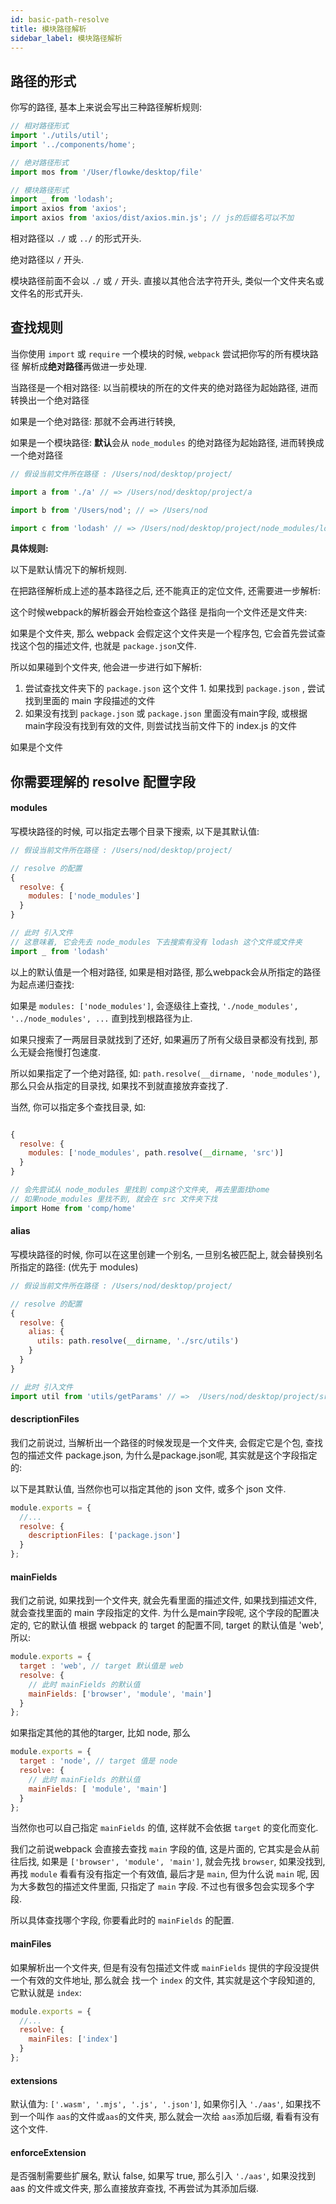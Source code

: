 ```yaml
---
id: basic-path-resolve
title: 模块路径解析
sidebar_label: 模块路径解析
---
```


## 路径的形式

你写的路径, 基本上来说会写出三种路径解析规则:

```js
// 相对路径形式
import './utils/util';
import '../components/home';

// 绝对路径形式
import mos from '/User/flowke/desktop/file'

// 模块路径形式
import _ from 'lodash';
import axios from 'axios';
import axios from 'axios/dist/axios.min.js'; // js的后缀名可以不加


```

相对路径以 `./` 或  `../` 的形式开头.

绝对路径以 `/` 开头.

模块路径前面不会以 `./` 或 `/` 开头. 直接以其他合法字符开头, 类似一个文件夹名或文件名的形式开头.

## 查找规则

当你使用 `import` 或 `require` 一个模块的时候, `webpack` 尝试把你写的所有模块路径 解析成**绝对路径**再做进一步处理.


当路径是一个相对路径: 以当前模块的所在的文件夹的绝对路径为起始路径, 进而转换出一个绝对路径

如果是一个绝对路径: 那就不会再进行转换,

如果是一个模块路径: **默认**会从 `node_modules` 的绝对路径为起始路径, 进而转换成一个绝对路径

```js
// 假设当前文件所在路径 : /Users/nod/desktop/project/

import a from './a' // => /Users/nod/desktop/project/a

import b from '/Users/nod'; // => /Users/nod

import c from 'lodash' // => /Users/nod/desktop/project/node_modules/lodash

```

**具体规则:**

以下是默认情况下的解析规则.

在把路径解析成上述的基本路径之后, 还不能真正的定位文件, 还需要进一步解析:

这个时候webpack的解析器会开始检查这个路径 是指向一个文件还是文件夹:

如果是个文件夹, 那么 webpack 会假定这个文件夹是一个程序包, 它会首先尝试查找这个包的描述文件, 也就是 `package.json`文件.

所以如果碰到个文件夹, 他会进一步进行如下解析:

  1. 尝试查找文件夹下的 `package.json` 这个文件
    1. 如果找到 `package.json` , 尝试找到里面的 main 字段描述的文件
  2. 如果没有找到 `package.json` 或 `package.json` 里面没有main字段, 或根据main字段没有找到有效的文件, 则尝试找当前文件下的 index.js 的文件

如果是个文件


## 你需要理解的 resolve 配置字段

#### modules

写模块路径的时候, 可以指定去哪个目录下搜索, 以下是其默认值:

```js
// 假设当前文件所在路径 : /Users/nod/desktop/project/

// resolve 的配置
{
  resolve: {
    modules: ['node_modules']
  }
}

// 此时 引入文件
// 这意味着, 它会先去 node_modules 下去搜索有没有 lodash 这个文件或文件夹
import _ from 'lodash'

```

以上的默认值是一个相对路径, 如果是相对路径, 那么webpack会从所指定的路径为起点递归查找:

如果是 `modules: ['node_modules']`, 会逐级往上查找,  `'./node_modules', '../node_modules', ...` 直到找到根路径为止.

如果只搜索了一两层目录就找到了还好, 如果遍历了所有父级目录都没有找到, 那么无疑会拖慢打包速度.

所以如果指定了一个绝对路径, 如: `path.resolve(__dirname, 'node_modules')`, 那么只会从指定的目录找, 如果找不到就直接放弃查找了.

当然, 你可以指定多个查找目录, 如:

```js

{
  resolve: {
    modules: ['node_modules', path.resolve(__dirname, 'src')]
  }
}

// 会先尝试从 node_modules 里找到 comp这个文件夹, 再去里面找home
// 如果node_modules 里找不到, 就会在 src 文件夹下找
import Home from 'comp/home'

```



#### alias

写模块路径的时候, 你可以在这里创建一个别名, 一旦别名被匹配上, 就会替换别名所指定的路径: (优先于 modules)

```js
// 假设当前文件所在路径 : /Users/nod/desktop/project/

// resolve 的配置
{
  resolve: {
    alias: {
      utils: path.resolve(__dirname, './src/utils')
    }
  }
}

// 此时 引入文件
import util from 'utils/getParams' // =>  /Users/nod/desktop/project/src/utils/getParams.js

```

#### descriptionFiles

我们之前说过, 当解析出一个路径的时候发现是一个文件夹, 会假定它是个包, 查找包的描述文件 package.json, 为什么是package.json呢, 其实就是这个字段指定的:

以下是其默认值, 当然你也可以指定其他的 json 文件, 或多个 json 文件.
```js
module.exports = {
  //...
  resolve: {
    descriptionFiles: ['package.json']
  }
};

```

#### mainFields

我们之前说, 如果找到一个文件夹, 就会先看里面的描述文件, 如果找到描述文件, 就会查找里面的 main 字段指定的文件. 为什么是main字段呢, 这个字段的配置决定的, 它的默认值 根据 webpack 的 target 的配置不同, target 的默认值是 'web', 所以:

```js
module.exports = {
  target : 'web', // target 默认值是 web
  resolve: {
    // 此时 mainFields 的默认值
    mainFields: ['browser', 'module', 'main']
  }
};
```
如果指定其他的其他的targer, 比如 node, 那么

```js
module.exports = {
  target : 'node', // target 值是 node
  resolve: {
    // 此时 mainFields 的默认值
    mainFields: [ 'module', 'main']
  }
};
```

当然你也可以自己指定 `mainFields` 的值, 这样就不会依据 `target` 的变化而变化.

我们之前说webpack 会直接去查找 `main` 字段的值, 这是片面的, 它其实是会从前往后找, 如果是 `['browser', 'module', 'main']`, 就会先找 `browser`, 如果没找到, 再找 `module` 看看有没有指定一个有效值, 最后才是 `main`, 但为什么说 `main` 呢, 因为大多数包的描述文件里面, 只指定了 `main` 字段. 不过也有很多包会实现多个字段.

所以具体查找哪个字段, 你要看此时的 `mainFields` 的配置.

#### mainFiles

如果解析出一个文件夹, 但是有没有包描述文件或 `mainFields` 提供的字段没提供一个有效的文件地址, 那么就会 找一个 `index` 的文件, 其实就是这个字段知道的, 它默认就是 `index`:

```js
module.exports = {
  //...
  resolve: {
    mainFiles: ['index']
  }
};
```

#### extensions

默认值为: `['.wasm', '.mjs', '.js', '.json']`, 如果你引入 `'./aas'`, 如果找不到一个叫作 `aas`的文件或`aas`的文件夹, 那么就会一次给 `aas`添加后缀, 看看有没有这个文件.

#### enforceExtension

是否强制需要些扩展名, 默认 false, 如果写 true, 那么引入 `'./aas'`, 如果没找到 aas 的文件或文件夹, 那么直接放弃查找, 不再尝试为其添加后缀.

